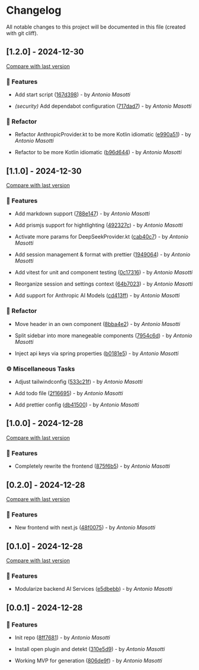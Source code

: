 # Changelog

All notable changes to this project will be documented in this file (created with git cliff).

## [1.2.0] - 2024-12-30

[Compare with last version](https://github.com/amasotti/ai-switcher-kt/compare/cd413ffa983b0b9845b788535b038922ff6cb520..717dad7fd8ae2d8c699c686aeca6425190a280f8)
### 🚀 Features

- Add start script ([167d398](https://github.com/amasotti/ai-switcher-kt/commit/167d398ebb0f82c4368b1a4e2f64e8133bf098a0)) - by _Antonio Masotti_

- *(security)* Add dependabot configuration ([717dad7](https://github.com/amasotti/ai-switcher-kt/commit/717dad7fd8ae2d8c699c686aeca6425190a280f8)) - by _Antonio Masotti_

### 🚜 Refactor

- Refactor AnthropicProvider.kt to be more Kotlin idiomatic ([e990a51](https://github.com/amasotti/ai-switcher-kt/commit/e990a51d205006f7b86e9c02c4e23efe193c19b5)) - by _Antonio Masotti_

- Refactor to be more Kotlin idiomatic ([b96d644](https://github.com/amasotti/ai-switcher-kt/commit/b96d6443a9535108a0cae4fcde631ae521a1885d)) - by _Antonio Masotti_

## [1.1.0] - 2024-12-30

[Compare with last version](https://github.com/amasotti/ai-switcher-kt/compare/875f6b5beab3fc471c26296d55defa86f122cf1b..cd413ffa983b0b9845b788535b038922ff6cb520)
### 🚀 Features

- Add markdown support ([788e147](https://github.com/amasotti/ai-switcher-kt/commit/788e147eb0c850c29c2d43a05429e2729b49e69d)) - by _Antonio Masotti_

- Add prismjs support for hightlighting ([492327c](https://github.com/amasotti/ai-switcher-kt/commit/492327c88abbf55aa0d4a486fcea91d299d7c658)) - by _Antonio Masotti_

- Activate more params for DeepSeekProvider.kt ([cab40c7](https://github.com/amasotti/ai-switcher-kt/commit/cab40c76329d57ec7bb444cdc8cee1e130db8ccb)) - by _Antonio Masotti_

- Add session management & format with prettier ([1949064](https://github.com/amasotti/ai-switcher-kt/commit/1949064df46d758ff5594205894384bb8c8fa01e)) - by _Antonio Masotti_

- Add vitest for unit and component testing ([0c17316](https://github.com/amasotti/ai-switcher-kt/commit/0c17316203d60e9fbd339f29c3a579426198c0c7)) - by _Antonio Masotti_

- Reorganize session and settings context ([64b7023](https://github.com/amasotti/ai-switcher-kt/commit/64b7023c70473c54bd72419442df68364d1bf1b9)) - by _Antonio Masotti_

- Add support for Anthropic AI Models ([cd413ff](https://github.com/amasotti/ai-switcher-kt/commit/cd413ffa983b0b9845b788535b038922ff6cb520)) - by _Antonio Masotti_

### 🚜 Refactor

- Move header in an own component ([8bba4e2](https://github.com/amasotti/ai-switcher-kt/commit/8bba4e28b161ba17647afaf7e18296d564543492)) - by _Antonio Masotti_

- Split sidebar into more manegeable components ([7954c6d](https://github.com/amasotti/ai-switcher-kt/commit/7954c6db2dd99702a5850f57055c28ae4ae9339f)) - by _Antonio Masotti_

- Inject api keys via spring properties ([b0181e5](https://github.com/amasotti/ai-switcher-kt/commit/b0181e50e5d1fc56dde116701d6fc9d87c837f2c)) - by _Antonio Masotti_

### ⚙️ Miscellaneous Tasks

- Adjust tailwindconfig ([533c21f](https://github.com/amasotti/ai-switcher-kt/commit/533c21fafe8046502db28acd3272ebb5313af1b8)) - by _Antonio Masotti_

- Add todo file ([2f16695](https://github.com/amasotti/ai-switcher-kt/commit/2f166951c4b6b6371cd461b08a7b0392606b6364)) - by _Antonio Masotti_

- Add prettier config ([db41500](https://github.com/amasotti/ai-switcher-kt/commit/db415007572f99d75bcd9491a3424fb09272918f)) - by _Antonio Masotti_

## [1.0.0] - 2024-12-28

[Compare with last version](https://github.com/amasotti/ai-switcher-kt/compare/48f0075327548aa9659c0bfd0ff38e712f21f0da..875f6b5beab3fc471c26296d55defa86f122cf1b)
### 🚀 Features

- Completely rewrite the frontend ([875f6b5](https://github.com/amasotti/ai-switcher-kt/commit/875f6b5beab3fc471c26296d55defa86f122cf1b)) - by _Antonio Masotti_

## [0.2.0] - 2024-12-28

[Compare with last version](https://github.com/amasotti/ai-switcher-kt/compare/e5dbebbb0e340e0f2f97035d89989cf6f4ee275f..48f0075327548aa9659c0bfd0ff38e712f21f0da)
### 🚀 Features

- New frontend with next.js ([48f0075](https://github.com/amasotti/ai-switcher-kt/commit/48f0075327548aa9659c0bfd0ff38e712f21f0da)) - by _Antonio Masotti_

## [0.1.0] - 2024-12-28

[Compare with last version](https://github.com/amasotti/ai-switcher-kt/compare/806de9f1bcf29bcc205b81ee2004f27429fa8310..e5dbebbb0e340e0f2f97035d89989cf6f4ee275f)
### 🚀 Features

- Modularize backend AI Services ([e5dbebb](https://github.com/amasotti/ai-switcher-kt/commit/e5dbebbb0e340e0f2f97035d89989cf6f4ee275f)) - by _Antonio Masotti_

## [0.0.1] - 2024-12-28

### 🚀 Features

- Init repo ([8ff7681](https://github.com/amasotti/ai-switcher-kt/commit/8ff7681a3d5e91cdfde25ff8aa76dd63b14e8bf4)) - by _Antonio Masotti_

- Install open plugin and detekt ([310e5d9](https://github.com/amasotti/ai-switcher-kt/commit/310e5d9fdb31f898555ec8cd379ca025b2527ae6)) - by _Antonio Masotti_

- Working MVP for generation ([806de9f](https://github.com/amasotti/ai-switcher-kt/commit/806de9f1bcf29bcc205b81ee2004f27429fa8310)) - by _Antonio Masotti_

<!-- generated by git-cliff -->
